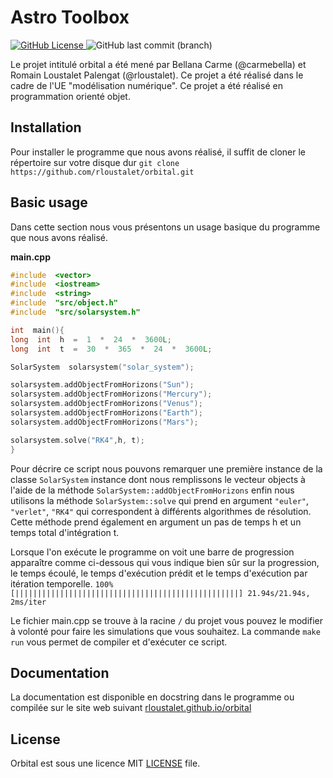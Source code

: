# Astro Toolbox
 [![GitHub License](https://img.shields.io/github/license/rloustalet/orbital)
](https://simple.wikipedia.org/wiki/MIT_License) ![GitHub last commit (branch)](https://img.shields.io/github/last-commit/rloustalet/orbital/main)


Le projet intitulé orbital a été mené par Bellana Carme (@carmebella) et Romain Loustalet Palengat (@rloustalet). Ce projet a été réalisé dans le cadre de l'UE "modélisation numérique". Ce projet a été réalisé en programmation orienté objet.

## Installation

Pour installer le programme que nous avons réalisé, il suffit de cloner le répertoire sur votre disque dur `git clone https://github.com/rloustalet/orbital.git`
## Basic usage

Dans cette section nous vous présentons un usage basique du programme que nous avons réalisé.

**main.cpp**
```C++
#include  <vector>
#include  <iostream>
#include  <string>
#include  "src/object.h"
#include  "src/solarsystem.h"

int  main(){
long  int  h  =  1  *  24  *  3600L;
long  int  t  =  30  *  365  *  24  *  3600L;

SolarSystem  solarsystem("solar_system");

solarsystem.addObjectFromHorizons("Sun");
solarsystem.addObjectFromHorizons("Mercury");
solarsystem.addObjectFromHorizons("Venus");
solarsystem.addObjectFromHorizons("Earth");
solarsystem.addObjectFromHorizons("Mars");

solarsystem.solve("RK4",h, t);
}
```
Pour décrire ce script nous pouvons remarquer une première instance de la classe `SolarSystem` instance dont nous remplissons le vecteur objects à l'aide de la méthode `SolarSystem::addObjectFromHorizons` enfin nous utilisons la méthode `SolarSystem::solve` qui prend en argument `"euler"`, `"verlet"`, `"RK4"` qui correspondent à différents algorithmes de résolution. Cette méthode prend également en argument un pas de temps h et un temps total d'intégration t.

Lorsque l'on exécute le programme on voit une barre de progression apparaître comme ci-dessous qui vous indique bien sûr sur la progression, le temps écoulé, le temps d'exécution prédit et le temps d'exécution par itération temporelle.
`100% [||||||||||||||||||||||||||||||||||||||||||||||||||] 21.94s/21.94s, 2ms/iter`

Le fichier main.cpp se trouve à la racine `/` du projet vous pouvez le modifier à volonté pour faire les simulations que vous souhaitez. La commande `make run` vous permet de compiler et d'exécuter ce script.

## Documentation

La documentation est disponible en docstring dans le programme ou compilée sur le site web suivant [rloustalet.github.io/orbital](https://rloustalet.github.io/orbital/)

## License

Orbital est sous une licence MIT [LICENSE](https://github.com/rloustalet/orbital/blob/main/LICENSE) file.